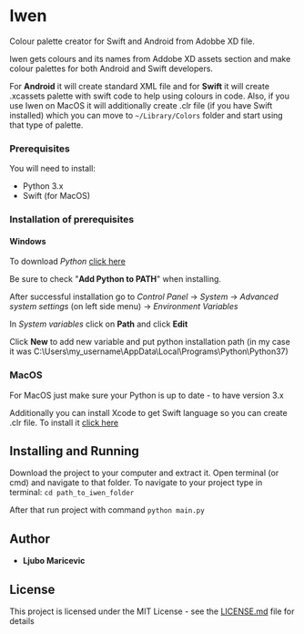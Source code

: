 # Iwen

Colour palette creator for Swift and Android from Adobbe XD file. 

Iwen gets colours and its names from Addobe XD assets section and make colour palettes
for both Android and Swift developers.

For **Android** it will create standard XML file and for **Swift** it will create 
.xcassets palette with swift code to help using colours in code. Also, if you use 
Iwen on MacOS it will additionally create .clr file (if you have Swift installed) 
which you can move to ``~/Library/Colors`` folder and start using that type of palette.

### Prerequisites
You will need to install:
* Python 3.x
* Swift (for MacOS)

### Installation of prerequisites 

#### Windows

To download *Python* [click here](https://www.python.org/downloads/release) 

Be sure to check "**Add Python to PATH**" when installing.

After successful installation go to *Control Panel* -> *System* -> 
*Advanced system settings* (on left side menu) -> *Environment Variables*

In *System variables* click on **Path** and click **Edit**

Click **New** to add new variable and put python installation path (in my case it was C:\Users\my_username\AppData\Local\Programs\Python\Python37)

### MacOS

For MacOS just make sure your Python is up to date - to have version 3.x 

Additionally you can install Xcode to get Swift language so you can create .clr file. 
To install it [click here](https://itunes.apple.com/us/app/xcode/id497799835)

## Installing and Running

Download the project to your computer and extract it. Open terminal (or cmd) 
and navigate to that folder. 
To navigate to your project type in terminal:
```cd path_to_iwen_folder ```

After that run project with command ```python main.py ```



## Author

* **Ljubo Maricevic**  

## License

This project is licensed under the MIT License - see the [LICENSE.md](LICENSE.md) file for details
